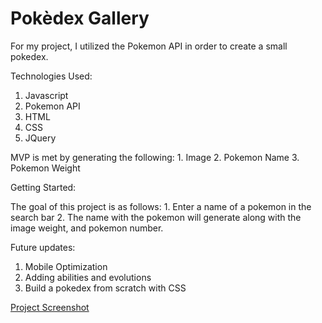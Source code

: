 # Pokèdex Gallery

For my project, I utilized the Pokemon API in order to create a small pokedex. 

Technologies Used: 
 1. Javascript 
 2. Pokemon API
 3. HTML
 4. CSS
 5. JQuery



MVP is met by generating the following:
        1. Image
        2. Pokemon Name
        3. Pokemon Weight

Getting Started: 

The goal of this project is as follows:
    1. Enter a name of a pokemon in the search bar
    2. The name with the pokemon will generate along with the image weight, and pokemon number.


Future updates:
  1. Mobile Optimization
  2. Adding abilities and evolutions
  3. Build a pokedex from scratch with CSS

[Project Screenshot](/PokeGallery.png)
